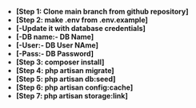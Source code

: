 - **[Step 1: Clone main branch from github repository]**
- **[Step 2: make .env from .env.example]**
- **[-Update it with database credentials]**
- **[-DB name:- DB Name]**
- **[-User:- DB User NAme]**
- **[-Pass:- DB Password]**
- **[Step 3: composer install]**
- **[Step 4: php artisan migrate]**
- **[Step 5: php artisan db:seed]**
- **[Step 6: php artisan config:cache]**
- **[Step 7: php artisan storage:link]**


        
        
        
        




